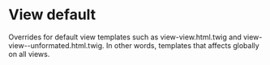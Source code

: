 # View default

Overrides for default view templates such as view-view.html.twig and view-view--unformated.html.twig. In other words, templates that affects globally on all views.